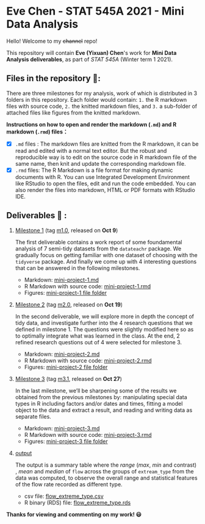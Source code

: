 Eve Chen - STAT 545A 2021 - Mini Data Analysis
================================
Hello! Welcome to my ~~channel~~ repo! 

This repository will contain **Eve (Yixuan) Chen**'s work for **Mini Data Analysis deliverables**, as part of *STAT 545A* (Winter term 1 2021). 

## Files in the repository 📂:

There are three milestones for my analysis, work of which is distributed in 3 folders in this repository. Each folder would contain: `1.` the R markdown files with source code, `2.` the knitted markdown files, and `3.` a sub-folder of attached files like figures from the knitted markdown.

**Instructions on how to open and render the markdown (`.md`) and R markdown (`.rmd`) files：**
- [x]  `.md` files : The markdown files are knitted from the R markdown, it can be read and edited with a normal text editor. But the robust and reproducible way is to edit on the source code in R markdown file of the same name, then knit and update the corresponding markdown file.
- [x] `.rmd` files: The R Markdown is a file format for making dynamic documents with R. You can use Integrated Development Environment like RStudio to open the files, edit and run the code embedded. You can also render the files into markdown, HTML or PDF formats with RStudio IDE.

## Deliverables 📔 : 

1. [Milestone 1](https://github.com/stat545ubc-2021/mini-data-analysis-evechen/tree/main/Milestone%201) (tag [m1.0](https://github.com/stat545ubc-2021/mini-data-analysis-evechen/releases/tag/m1.0), released on **Oct 9**)
    
    The first deliverable contains a work report of some foundamental analysis of 7 semi-tidy datasets from the `datateachr` package. We gradually focus on getting familiar with one dataset of choosing with the `tidyverse` package. And finally we come up with 4 interesting questions that can be answered in the following milestones.
    - Markdown: [mini-project-1.md](https://github.com/stat545ubc-2021/mini-data-analysis-evechen/blob/main/Milestone%201/mini-project-1.md)
    - R Markdown with source code: [mini-project-1.rmd](https://github.com/stat545ubc-2021/mini-data-analysis-evechen/blob/main/Milestone%201/mini-project-1.rmd)
    - Figures: [mini-project-1 file folder](https://github.com/stat545ubc-2021/mini-data-analysis-evechen/tree/main/Milestone%201/mini-project-1_files/figure-gfm)
  
2. [Milestone 2](https://github.com/stat545ubc-2021/mini-data-analysis-evechen/tree/main/Milestone%202) (tag [m2.0](https://github.com/stat545ubc-2021/mini-data-analysis-evechen/releases/tag/m2.0), released on **Oct 19**)    

    In the second deliverable, we will explore more in depth the concept of tidy data, and investigate further into the 4 research questions that we defined in milestone 1. The questions were slightly modified here so as to optimally integrate what was learned in the class. At the end, 2 refined research questions out of 4 were selected for milestone 3.
    - Markdown: [mini-project-2.md](https://github.com/stat545ubc-2021/mini-data-analysis-evechen/blob/main/Milestone%202/mini-project-2.md)
    - R Markdown with source code: [mini-project-2.rmd](https://github.com/stat545ubc-2021/mini-data-analysis-evechen/blob/main/Milestone%202/mini-project-2.rmd)
    - Figures: [mini-project-2 file folder](https://github.com/stat545ubc-2021/mini-data-analysis-evechen/tree/main/Milestone%202/mini-project-2_files/figure-gfm)
    
3. [Milestone 3](https://github.com/stat545ubc-2021/mini-data-analysis-evechen/tree/main/Milestone%203) (tag [m3.1](https://github.com/stat545ubc-2021/mini-data-analysis-evechen/releases/tag/m3.1), released on **Oct 27**)    

    In the last milestone, we’ll be sharpening some of the results we obtained from the previous milestones by: manipulating special data types in R including factors and/or dates and times, fitting a model object to the data and extract a result, and reading and writing data as separate files.
    - Markdown: [mini-project-3.md](https://github.com/stat545ubc-2021/mini-data-analysis-evechen/blob/main/Milestone%203/mini-project-3.md)
    - R Markdown with source code: [mini-project-3.rmd](https://github.com/stat545ubc-2021/mini-data-analysis-evechen/blob/main/Milestone%203/mini-project-3.rmd)
    - Figures: [mini-project-3 file folder](https://github.com/stat545ubc-2021/mini-data-analysis-evechen/tree/main/Milestone%203/mini-project-3_files/figure-gfm)

4. [output](https://github.com/stat545ubc-2021/mini-data-analysis-evechen/tree/main/output)

    The output is a summary table where the *range* (*max*, *min* and contrast) , *mean* and *median* of `flow` across the groups of `extream_type` from the data was computed, to observe the overall range and statistical features of the flow rate recorded as different type.
    - csv file: [flow_extreme_type.csv](https://github.com/stat545ubc-2021/mini-data-analysis-evechen/blob/main/output/flow_extreme_type.csv)
    - R binary (RDS) file: [flow_extreme_type.rds](https://github.com/stat545ubc-2021/mini-data-analysis-evechen/blob/main/output/flow_extreme_type.rds)

**Thanks for viewing and commenting on my work! 😃**
